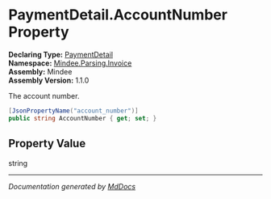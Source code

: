 ﻿<!--  
  <auto-generated>   
    The contents of this file were generated by a tool.  
    Changes to this file may be list if the file is regenerated  
  </auto-generated>   
-->

# PaymentDetail.AccountNumber Property

**Declaring Type:** [PaymentDetail](../index.md)  
**Namespace:** [Mindee.Parsing.Invoice](../../index.md)  
**Assembly:** Mindee  
**Assembly Version:** 1.1.0

The account number.

```csharp
[JsonPropertyName("account_number")]
public string AccountNumber { get; set; }
```

## Property Value

string

___

*Documentation generated by [MdDocs](https://github.com/ap0llo/mddocs)*
